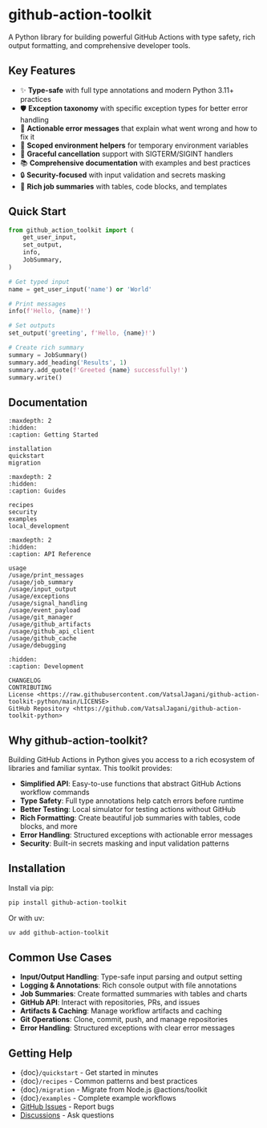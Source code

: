 # **github-action-toolkit**

A Python library for building powerful GitHub Actions with type safety, rich output formatting, and comprehensive developer tools.

## Key Features

- ✨ **Type-safe** with full type annotations and modern Python 3.11+ practices
- 🛡️ **Exception taxonomy** with specific exception types for better error handling
- 🔧 **Actionable error messages** that explain what went wrong and how to fix it
- 🎯 **Scoped environment helpers** for temporary environment variables
- 🚦 **Graceful cancellation** support with SIGTERM/SIGINT handlers
- 📚 **Comprehensive documentation** with examples and best practices
- 🔒 **Security-focused** with input validation and secrets masking
- 🎨 **Rich job summaries** with tables, code blocks, and templates

## Quick Start

```python
from github_action_toolkit import (
    get_user_input,
    set_output,
    info,
    JobSummary,
)

# Get typed input
name = get_user_input('name') or 'World'

# Print messages
info(f'Hello, {name}!')

# Set outputs
set_output('greeting', f'Hello, {name}!')

# Create rich summary
summary = JobSummary()
summary.add_heading('Results', 1)
summary.add_quote(f'Greeted {name} successfully!')
summary.write()
```

## Documentation

```{toctree}
:maxdepth: 2
:hidden:
:caption: Getting Started

installation
quickstart
migration
```

```{toctree}
:maxdepth: 2
:hidden:
:caption: Guides

recipes
security
examples
local_development
```

```{toctree}
:maxdepth: 2
:hidden:
:caption: API Reference

usage
/usage/print_messages
/usage/job_summary
/usage/input_output
/usage/exceptions
/usage/signal_handling
/usage/event_payload
/usage/git_manager
/usage/github_artifacts
/usage/github_api_client
/usage/github_cache
/usage/debugging
```

```{toctree}
:hidden:
:caption: Development

CHANGELOG
CONTRIBUTING
License <https://raw.githubusercontent.com/VatsalJagani/github-action-toolkit-python/main/LICENSE>
GitHub Repository <https://github.com/VatsalJagani/github-action-toolkit-python>
```

## Why github-action-toolkit?

Building GitHub Actions in Python gives you access to a rich ecosystem of libraries and familiar syntax. This toolkit provides:

- **Simplified API**: Easy-to-use functions that abstract GitHub Actions workflow commands
- **Type Safety**: Full type annotations help catch errors before runtime
- **Better Testing**: Local simulator for testing actions without GitHub
- **Rich Formatting**: Create beautiful job summaries with tables, code blocks, and more
- **Error Handling**: Structured exceptions with actionable error messages
- **Security**: Built-in secrets masking and input validation patterns

## Installation

Install via pip:

```bash
pip install github-action-toolkit
```

Or with uv:

```bash
uv add github-action-toolkit
```

## Common Use Cases

- **Input/Output Handling**: Type-safe input parsing and output setting
- **Logging & Annotations**: Rich console output with file annotations
- **Job Summaries**: Create formatted summaries with tables and charts
- **GitHub API**: Interact with repositories, PRs, and issues
- **Artifacts & Caching**: Manage workflow artifacts and caching
- **Git Operations**: Clone, commit, push, and manage repositories
- **Error Handling**: Structured exceptions with clear error messages

## Getting Help

- {doc}`/quickstart` - Get started in minutes
- {doc}`/recipes` - Common patterns and best practices
- {doc}`/migration` - Migrate from Node.js @actions/toolkit
- {doc}`/examples` - Complete example workflows
- [GitHub Issues](https://github.com/VatsalJagani/github-action-toolkit-python/issues) - Report bugs
- [Discussions](https://github.com/VatsalJagani/github-action-toolkit-python/discussions) - Ask questions


